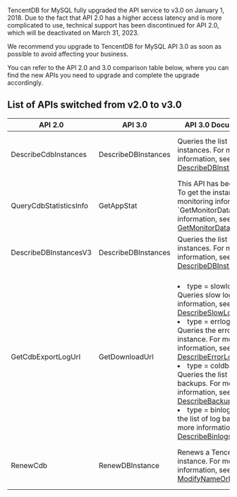 TencentDB for MySQL fully upgraded the API service to v3.0 on January 1, 2018. Due to the fact that API 2.0 has a higher access latency and is more complicated to use, technical support has been discontinued for API 2.0, which will be deactivated on March 31, 2023.

We recommend you upgrade to TencentDB for MySQL API 3.0 as soon as possible to avoid affecting your business.

You can refer to the API 2.0 and 3.0 comparison table below, where you can find the new APIs you need to upgrade and complete the upgrade accordingly.

## List of APIs switched from v2.0 to v3.0
<table>
<thead><tr><th>API 2.0</td><th>API 3.0</td><th>API 3.0 Documentation</td><th>Input Parameter Change</td></tr></thead>
<tbody>
<tr>
<td>DescribeCdbInstances</td>
 <td>DescribeDBInstances</td>
 <td>Queries the list of instances. For more information, see <a href="https://www.tencentcloud.com/zh/document/api/236/15872">DescribeDBInstances</a>.</td>
 <td>In order to make the API easier to use, some parameters have been changed as described in <a href="https://www.tencentcloud.com/zh/document/api/236/15872">DescribeDBInstances</a>.</td>
 </tr>
 <tr>
<td>QueryCdbStatisticsInfo</td>
 <td>GetAppStat</td>
 <td>This API has been disused. To get the instance monitoring information, call `GetMonitorData`. For more information, see <a href="https://intl.cloud.tencent.com/document/product/248/33881">GetMonitorData</a>.</td>
 <td>No changes.</td>
 </tr>
 <tr>
<td>DescribeDBInstancesV3</td>
 <td>DescribeDBInstances</td>
 <td>Queries the list of instances. For more information, see <a href="https://www.tencentcloud.com/zh/document/api/236/15872">DescribeDBInstances</a>.</td>
  <td>No changes.</td>
 </tr>
 <tr>
<td>GetCdbExportLogUrl</td>
 <td>GetDownloadUrl</td>
 <td><br><li>type = slowlog_day: Queries slow logs. For more information, see <a href="https://intl.cloud.tencent.com/document/product/236/15845">DescribeSlowLogs</a>. <br><li>type = errlog_day: Queries the error logs of an instance. For more information, see <a href="https://intl.cloud.tencent.com/document/product/236/35669">DescribeErrorLogData</a>. <br><li>type = coldbackup: Queries the list of data backups. For more information, see <a href="https://intl.cloud.tencent.com/document/product/236/15842"> DescribeBackups</a>. <br><li>type = binlog: Queries the list of log backups. For more information, see <a href="https://intl.cloud.tencent.com/document/product/236/15843">DescribeBinlogs</a>.</td>
   <td>In order to make the API easier to use, some parameters have been changed as described in: <li><a href="https://intl.cloud.tencent.com/document/product/236/15845">DescribeSlowLogs</a>.<li><a href="https://intl.cloud.tencent.com/document/product/236/35669">DescribeErrorLogData</a>.<li><a href="https://intl.cloud.tencent.com/document/product/236/15842">DescribeBackups</a>.<li><a href="https://intl.cloud.tencent.com/document/product/236/15843">DescribeBinlogs</a>.</td>
 </tr>
 <tr>
<td>RenewCdb</td>
 <td>RenewDBInstance</td>
 <td>Renews a TencentDB instance. For more information, see <a href="https://www.tencentcloud.com/zh/document/api/236/34477">ModifyNameOrDescByDpId</a>.</td>
 <td>In order to make the API easier to use, some parameters have been changed as described in <a href="https://www.tencentcloud.com/zh/document/api/236/34477">ModifyNameOrDescByDpId</a>.</td>
 </tr>
</tbody></table>
